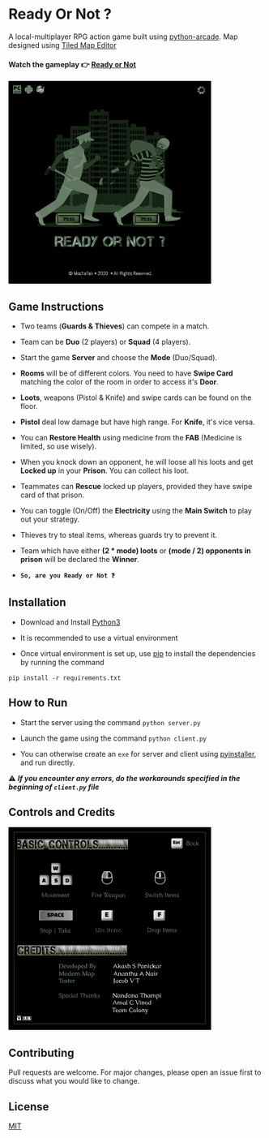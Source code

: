 # Ready Or Not ?

A local-multiplayer RPG action game built using [python-arcade](https://github.com/pythonarcade/arcade). 
Map designed using [Tiled Map Editor](https://www.mapeditor.org/)

#### Watch the gameplay 👉 [Ready or Not](https://youtu.be/3jix7ebgA_s)


![Home screen](https://github.com/mochatek/ReadyOrNot/blob/master/res/screen.png)


## Game Instructions

- Two teams (**Guards & Thieves**) can compete in a match.

- Team can be **Duo** (2 players) or **Squad** (4 players).

- Start the game **Server** and choose the **Mode** (Duo/Squad).

- **Rooms** will be of different colors. You need to have **Swipe Card** matching the color of the room in order to access it's **Door**.

- **Loots**, weapons (Pistol & Knife) and swipe cards can be found on the floor.

- **Pistol** deal low damage but have high range. For **Knife**, it's vice versa.

- You can **Restore Health** using medicine from the **FAB** (Medicine is limited, so use wisely).

- When you knock down an opponent, he will loose all his loots and get **Locked up** in your **Prison**. You can collect his loot.

- Teammates can **Rescue** locked up players, provided they have swipe card of that prison.

- You can toggle (On/Off) the **Electricity** using the **Main Switch** to play out your strategy.

- Thieves try to steal items, whereas guards try to prevent it.

- Team which have either **(2 * mode) loots** or **(mode / 2) opponents in prison** will be declared the **Winner**.

- **`So, are you Ready or Not ❓`**


## Installation

- Download and Install [Python3](https://www.python.org/downloads/)

- It is recommended to use a virtual environment

- Once virtual environment is set up, use [pip](https://pip.pypa.io/en/stable/reference/pip_download/) to install the dependencies by running the command

```
pip install -r requirements.txt
```


## How to Run

- Start the server using the command `python server.py`

- Launch the game using the command `python client.py`

- You can otherwise create an `exe` for server and client using [pyinstaller](https://www.pyinstaller.org/), and run directly.

⚠️ **_If you encounter any errors, do the workarounds specified in the beginning of `client.py` file_**


## Controls and Credits

![Controls](https://github.com/mochatek/ReadyOrNot/blob/master/res/info.png)


## Contributing

Pull requests are welcome.
For major changes, please open an issue first to discuss what you would like to change.


## License

[MIT](https://github.com/mochatek/ReadyOrNot/blob/master/LICENSE)
